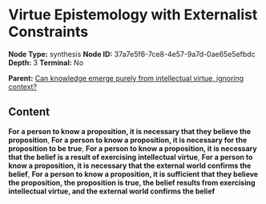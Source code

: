 # Virtue Epistemology with Externalist Constraints

**Node Type:** synthesis
**Node ID:** 37a7e5f6-7ce8-4e57-9a7d-0ae65e5efbdc
**Depth:** 3
**Terminal:** No

**Parent:** [Can knowledge emerge purely from intellectual virtue, ignoring context?](can-knowledge-emerge-purely-from-intellectual-virtue-ignoring-context.md)

## Content

**For a person to know a proposition, it is necessary that they believe the proposition**, **For a person to know a proposition, it is necessary for the proposition to be true**, **For a person to know a proposition, it is necessary that the belief is a result of exercising intellectual virtue**, **For a person to know a proposition, it is necessary that the external world confirms the belief**, **For a person to know a proposition, it is sufficient that they believe the proposition, the proposition is true, the belief results from exercising intellectual virtue, and the external world confirms the belief**
